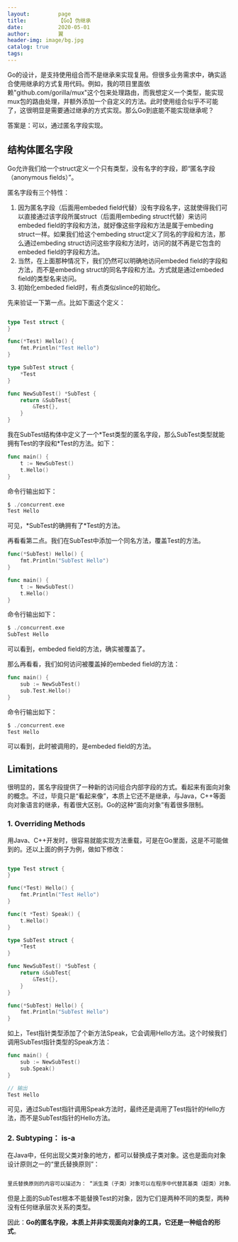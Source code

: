 ```yaml
---
layout:         page
title:          【Go】伪继承
date:           2020-05-01
author:         翼
header-img: image/bg.jpg
catalog: true
tags:
---
```


Go的设计，是支持使用组合而不是继承来实现复用。但很多业务需求中，确实适合使用继承的方式复用代码。例如，我的项目里面依赖"github.com/gorilla/mux"这个包来处理路由，而我想定义一个类型，能实现mux包的路由处理，并额外添加一个自定义的方法。此时使用组合似乎不可能了，这很明显是需要通过继承的方式实现。那么Go到底能不能实现继承呢？

答案是：可以，通过匿名字段实现。

## 结构体匿名字段
Go允许我们给一个struct定义一个只有类型，没有名字的字段，即“匿名字段（anonymous fields）”。

匿名字段有三个特性：
1. 因为匿名字段（后面用embeded field代替）没有字段名字，这就使得我们可以直接通过该字段所属struct（后面用embeding struct代替）来访问embeded field的字段和方法，就好像这些字段和方法是属于embeding struct一样。如果我们给这个embeding struct定义了同名的字段和方法，那么通过embeding struct访问这些字段和方法时，访问的就不再是它包含的embeded field的字段和方法。
1. 当然，在上面那种情况下，我们仍然可以明确地访问embeded field的字段和方法，而不是embeding struct的同名字段和方法。方式就是通过embeded field的类型名来访问。
1. 初始化embeded field时，有点类似slince的初始化。

先来验证一下第一点。比如下面这个定义：
```go

type Test struct {
}

func(*Test) Hello() {
	fmt.Println("Test Hello")
}

type SubTest struct {
	*Test
}

func NewSubTest() *SubTest {
	return &SubTest{
		&Test{},
	}
}

```
我在SubTest结构体中定义了一个\*Test类型的匿名字段，那么SubTest类型就能拥有Test的字段和*Test的方法。如下：
```go
func main() {
	t := NewSubTest()
	t.Hello()
}

```
命令行输出如下：
```go
$ ./concurrent.exe
Test Hello

```
可见，\*SubTest的确拥有了\*Test的方法。

再看看第二点。我们在SubTest中添加一个同名方法，覆盖Test的方法。
```go
func(*SubTest) Hello() {
	fmt.Println("SubTest Hello")
}

func main() {
	t := NewSubTest()
	t.Hello()
}

```
命令行输出如下：
```go
$ ./concurrent.exe
SubTest Hello

```
可以看到，embeded field的方法，确实被覆盖了。

那么再看看，我们如何访问被覆盖掉的embeded field的方法：
```go
func main() {
	sub := NewSubTest()
	sub.Test.Hello()
}

```
命令行输出如下：
```go
$ ./concurrent.exe
Test Hello

```
可以看到，此时被调用的，是embeded field的方法。

## Limitations
很明显的，匿名字段提供了一种新的访问组合内部字段的方式。看起来有面向对象的概念。不过，毕竟只是“看起来像”，本质上它还不是继承，与Java，C++等面向对象语言的继承，有着很大区别。Go的这种“面向对象”有着很多限制。

### 1. Overriding Methods
用Java、C++开发时，很容易就能实现方法重载，可是在Go里面，这是不可能做到的。还以上面的例子为例，做如下修改：
```go

type Test struct {
}

func(*Test) Hello() {
	fmt.Println("Test Hello")
}

func(t *Test) Speak() {
	t.Hello()
}

type SubTest struct {
	*Test
}

func NewSubTest() *SubTest {
	return &SubTest{
		&Test{},
	}
}

func(*SubTest) Hello() {
	fmt.Println("SubTest Hello")
}

```
如上，Test指针类型添加了个新方法Speak，它会调用Hello方法。这个时候我们调用SubTest指针类型的Speak方法：

```go
func main() {
	sub := NewSubTest()
	sub.Speak()
}

// 输出
Test Hello

```

可见，通过SubTest指针调用Speak方法时，最终还是调用了Test指针的Hello方法，而不是SubTest指针的Hello方法。

### 2. Subtyping： is-a
在Java中，任何出现父类对象的地方，都可以替换成子类对象。这也是面向对象设计原则之一的“里氏替换原则”：
```go

里氏替换原则的内容可以描述为： “派生类（子类）对象可以在程序中代替其基类（超类）对象。” 

```
但是上面的SubTest根本不能替换Test的对象，因为它们是两种不同的类型，两种没有任何继承层次关系的类型。

因此：**Go的匿名字段，本质上并非实现面向对象的工具，它还是一种组合的形式**。
